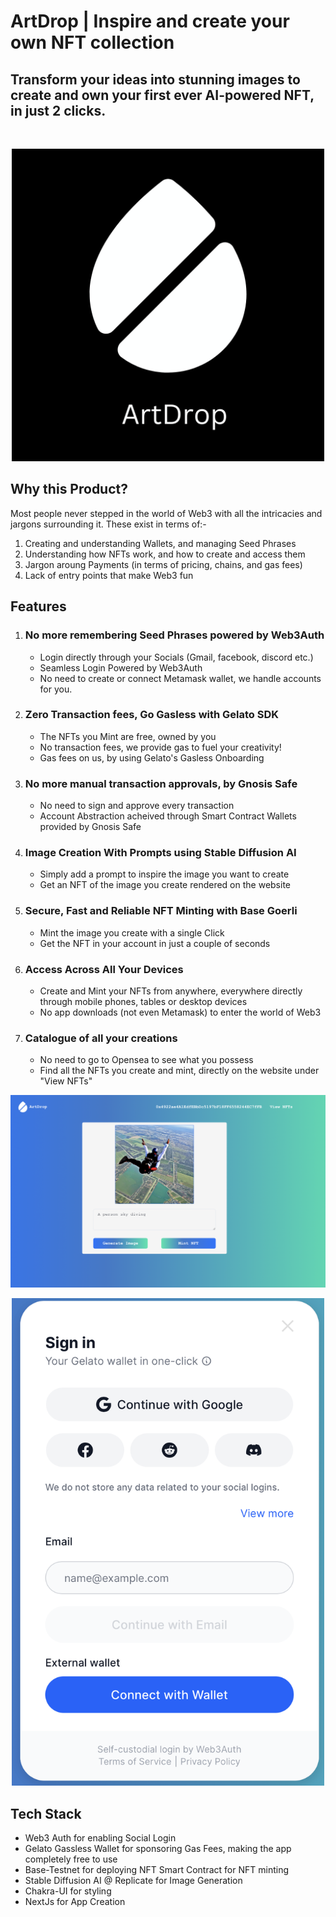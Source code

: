 # ArtDrop | Inspire and create your own NFT collection

## Transform your ideas into stunning images to create and own your first ever AI-powered NFT, in just 2 clicks. 

&nbsp;

<p align="center">
  <img src="public/logoimg.png" width="500" title="hover text">
</p>
  
## Why this Product?

Most people never stepped in the world of Web3 with all the intricacies and jargons surrounding it. 
These exist in terms of:-
1. Creating and understanding Wallets, and managing Seed Phrases
2. Understanding how NFTs work, and how to create and access them
3. Jargon aroung Payments (in terms of pricing, chains, and gas fees)
4. Lack of entry points that make Web3 fun

## Features

1. ### No more remembering Seed Phrases powered by Web3Auth
    -  Login directly through your Socials (Gmail, facebook, discord etc.)
	-  Seamless Login Powered by Web3Auth
    - No need to create or connect Metamask wallet, we handle accounts for you.

2. ### Zero Transaction fees, Go Gasless with Gelato SDK 
    -  The NFTs you Mint are free, owned by you
    -  No transaction fees, we provide gas to fuel your creativity!
	-  Gas fees on us, by using Gelato's Gasless Onboarding 

3. ### No more manual transaction approvals, by Gnosis Safe
    - No need to sign and approve every transaction 
    - Account Abstraction acheived through Smart Contract Wallets provided by Gnosis Safe

4. ### Image Creation With Prompts using Stable Diffusion AI
    - Simply add a prompt to inspire the image you want to create
    - Get an NFT of the image you create rendered on the website

5. ### Secure, Fast and Reliable NFT Minting with Base Goerli
    - Mint the image you create with a single Click
    - Get the NFT in your account in just a couple of seconds

6. ### Access Across All Your Devices
    - Create and Mint your NFTs from anywhere, everywhere directly through mobile phones, tables or desktop devices
    - No app downloads (not even Metamask) to enter the world of Web3

7. ### Catalogue of all your creations
    - No need to go to Opensea to see what you possess
    - Find all the NFTs you create and mint, directly on the website under "View NFTs"

![imgGeneration](public/imggen.png)
<p align="center">
  <img src="public/loginscreen.png" width="500" title="hover text">
</p>


## Tech Stack 

-  Web3 Auth for enabling Social Login 
-  Gelato Gassless Wallet for sponsoring Gas Fees, making the app completely free to use
-  Base-Testnet for deploying NFT Smart Contract for NFT minting
-  Stable Diffusion AI @ Replicate for Image Generation
-  Chakra-UI for styling
-  NextJs for App Creation